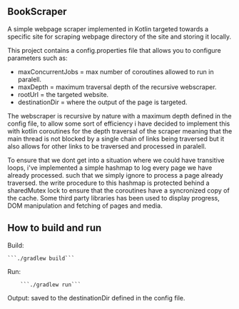 ## BookScraper

A simple webpage scraper implemented in Kotlin targeted towards a specific site for scraping webpage directory of the site
and storing it locally.

This project contains a config.properties file that allows you to configure parameters such as:

* maxConcurrentJobs = max number of coroutines allowed to run in paralell.
* maxDepth = maximum traversal depth of the recursive webscraper.
* rootUrl = the targeted website.
* destinationDir = where the output of the page is targeted.

The webscraper is recursive by nature with a maximum depth defined in the config file, 
to allow some sort of efficiency i have decided to implement this with kotlin coroutines for the depth traversal
of the scraper meaning that the main thread is not blocked by a single chain of links being traversed but it 
also allows for other links to be traversed and processed in paralell.

To ensure that we dont get into a situation where we could have transitive loops, i've implemented a simple hashmap
to log every page we have already processed. such that we simply ignore to process a page already traversed.
the write procedure to this hashmap is protected behind a sharedMutex lock to ensure that the coroutines have a syncronized
copy of the cache. Some third party libraries has been used to display progress, DOM manipulation and fetching of pages and media.

## How to build and run

Build:
    
    ```./gradlew build```

Run:
    
        ```./gradlew run```

Output: saved to the destinationDir defined in the config file.
